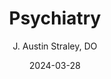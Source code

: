 ---
title: Psychiatry
icon: fontawesome/regular/eye
author: J. Austin Straley, DO
date: 2024-03-28
permalink: /psych
categories:
    - Psychiatry
---